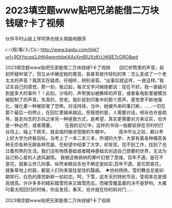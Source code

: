 # 2023填空题www贴吧兄弟能借二万块钱啵?卡了视频
伙伴平时山娃上学阿黑也摇头晃脑地跟添

👉/观/看/入/口👉http://www.baidu.com/link?url=9GtYscxq2JHtl4wpmtdwIAAxXmBlUXzKrLhK6E7cDRO&wd

2023填空题www贴吧兄弟能借二万块钱啵?卡了视频　　回忆听筒里的声音，起初怀疑听错了，但又从中确定她的尾音。我甚至故作轻松的笑：怎么变成了一个老太太的声音？我其实在疑虑。仔细听，辨别语音。“出事后就这样，一直这样。”我证实自己的感觉。那一刻，我记起，每次文字问候她都说：现在不好。我一直疑问到底多大的事件？！此刻，沙哑的、声带类似被撕碎的声音，或者象电影里被模仿被配制了的声音。失真的，苍老。我扑捉到印象中的那个原声。感觉里不断地强化，强化着一种被损害了恐怖，对话持续，当中，她被外来的事打断，……一切在那个最后一刻停止，在回忆里越来越远。但我想的是，人需要对话，倾诉也许是疏导，是走向生的方向之岸另一种拯救方式，是希望，真实更需要对方来证实，也许是一种必然，或者需要。
　　在我的记忆中，这样的书场一般都安排在邻村的打谷场上，碰上下雨天，就会临时搬进宽敞的牛棚中。
	　　高中毕业之前，都以考上好大学为终极目标。当考上了一本二本三本，所谓的大学，大家有着各种痛苦各种无奈各种无聊各种荒废。在盼望中结束了大学，却发现，找不到工作，找到了也过着煎熬的生活。我们没有物质基础或者精神基础去创造自己想要的世界，无法为自己和心爱的人遮风避雨。
我被这株铁树的果叶幻想了思维。百年不遇，是花不是花，就象尘世几何事，纵然亲眼目击也不确定是如实;百年不遇，是花即是花，就象草地上的路，都是人们你来我往留住的履痕。
★纷纷扬扬，雪的舞会总是如期举行。白色的感觉新鲜一如初恋。呵，下雪，这冬天的特别节目，受视率总是很高很高。许许多多的精彩踏雪而来又踏雪而去。而被雪覆盖着的决不是梦哟，大雁叼着太阳回归的时候，你会发现，春天，也许就在你的斜对门……

2023填空题www贴吧兄弟能借二万块钱啵?卡了视频
